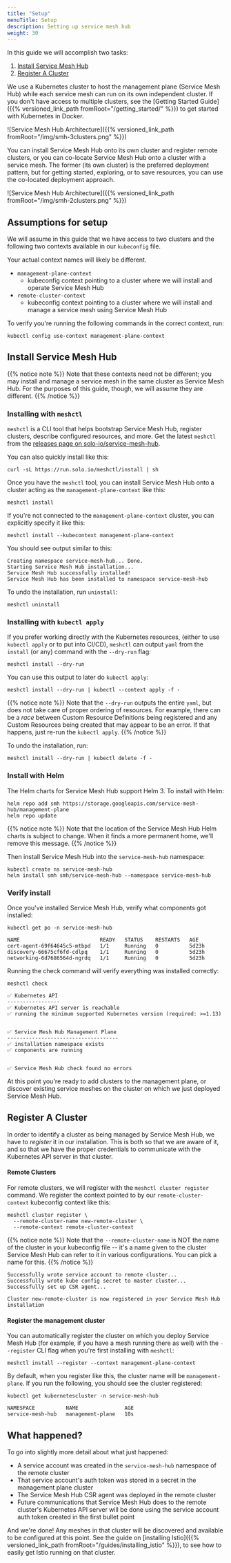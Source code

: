 ```yaml
---
title: "Setup"
menuTitle: Setup
description: Setting up service mesh hub
weight: 30
---
```


In this guide we will accomplish two tasks:

1. [Install Service Mesh Hub](#install-service-mesh-hub)
2. [Register A Cluster](#register-a-cluster)
 

We use a Kubernetes cluster to host the management plane (Service Mesh Hub) while each service mesh can run on its own independent cluster. If you don't have access to multiple clusters, see the [Getting Started Guide]({{% versioned_link_path fromRoot="/getting_started/" %}}) to get started with Kubernetes in Docker. 

![Service Mesh Hub Architecture]({{% versioned_link_path fromRoot="/img/smh-3clusters.png" %}})

You can install Service Mesh Hub onto its own cluster and register remote clusters, or you can co-locate Service Mesh Hub onto a cluster with a service mesh. The former (its own cluster) is the preferred deployment pattern, but for getting started, exploring, or to save resources, you can use the co-located deployment approach.

![Service Mesh Hub Architecture]({{% versioned_link_path fromRoot="/img/smh-2clusters.png" %}})


## Assumptions for setup

We will assume in this guide that we have access to two clusters and the following two contexts available in our `kubeconfig` file. 

Your actual context names will likely be different.

* `management-plane-context`
    - kubeconfig context pointing to a cluster where we will install and operate Service Mesh Hub
* `remote-cluster-context`
    - kubeconfig context pointing to a cluster where we will install and manage a service mesh using Service Mesh Hub 

To verify you're running the following commands in the correct context, run:

```shell
kubectl config use-context management-plane-context
```

## Install Service Mesh Hub

{{% notice note %}}
Note that these contexts need not be different; you may install and manage a service mesh in the same cluster as Service Mesh Hub. For the purposes of this guide, though, we will assume they are different.
{{% /notice %}}

### Installing with `meshctl`

`meshctl` is a CLI tool that helps bootstrap Service Mesh Hub, register clusters, describe configured resources, and more. Get the latest `meshctl` from the [releases page on solo-io/service-mesh-hub](https://github.com/solo-io/service-mesh-hub/releases).

You can also quickly install like this:

```shell
curl -sL https://run.solo.io/meshctl/install | sh
```

Once you have the `meshctl` tool, you can install Service Mesh Hub onto a cluster acting as the `management-plane-context` like this:


```shell
meshctl install
```

If you're not connected to the `management-plane-context` cluster, you can explicitly specify it like this:

```shell
meshctl install --kubecontext management-plane-context
```

You should see output similar to this:

```shell
Creating namespace service-mesh-hub... Done.
Starting Service Mesh Hub installation...
Service Mesh Hub successfully installed!
Service Mesh Hub has been installed to namespace service-mesh-hub
```

To undo the installation, run `uninstall`:

```shell
meshctl uninstall
```

### Installing with `kubectl apply`

If you prefer working directly with the Kubernetes resources, (either to use `kubectl apply` or to put into CI/CD), `meshctl` can output `yaml` from the `install` (or any) command with the `--dry-run` flag:

```shell
meshctl install --dry-run
```

You can use this output to later do `kubectl apply`:

```shell
meshctl install --dry-run | kubectl --context apply -f -
```

{{% notice note %}}
Note that the `--dry-run` outputs the entire `yaml`, but does not take care of proper ordering of resources. For example, there can be a *race* between Custom Resource Definitions being registered and any Custom Resources being created that may appear to be an error. If that happens, just re-run the `kubectl apply`.
{{% /notice %}}

To undo the installation, run:

```shell
meshctl install --dry-run | kubectl delete -f -
```

### Install with Helm

The Helm charts for Service Mesh Hub support Helm 3. To install with Helm:

```shell
helm repo add smh https://storage.googleapis.com/service-mesh-hub/management-plane
helm repo update
```

{{% notice note %}}
Note that the location of the Service Mesh Hub Helm charts is subject to change. When it finds a more permanent home, we'll remove this message.
{{% /notice %}}

Then install Service Mesh Hub into the `service-mesh-hub` namespace:

```shell
kubectl create ns service-mesh-hub
helm install smh smh/service-mesh-hub --namespace service-mesh-hub
```

### Verify install
Once you've installed Service Mesh Hub, verify what components got installed:

```shell
kubectl get po -n service-mesh-hub

NAME                          READY   STATUS    RESTARTS   AGE
cert-agent-69f64645c5-mtbpd   1/1     Running   0          5d23h
discovery-66675cf6fd-cdlpq    1/1     Running   0          5d23h
networking-6d7686564d-ngrdq   1/1     Running   0          5d23h
```

Running the check command will verify everything was installed correctly:

```shell
meshctl check
```

```shell
✅ Kubernetes API
-----------------
✅ Kubernetes API server is reachable
✅ running the minimum supported Kubernetes version (required: >=1.13)


✅ Service Mesh Hub Management Plane
------------------------------------
✅ installation namespace exists
✅ components are running


✅ Service Mesh Hub check found no errors
```

At this point you're ready to add clusters to the management plane, or discover existing service meshes on the cluster on which we just deployed Service Mesh Hub. 


## Register A Cluster

In order to identify a cluster as being managed by Service Mesh Hub, we have to *register* it in
our installation. This is both so that we are aware of it, and so that we have the proper credentials
to communicate with the Kubernetes API server in that cluster.

#### Remote Clusters
For remote clusters, we will register with the `meshctl cluster register` command. We register the context pointed to by our `remote-cluster-context` kubeconfig context like this:

```shell
meshctl cluster register \
  --remote-cluster-name new-remote-cluster \
  --remote-context remote-cluster-context
```

{{% notice note %}}
Note that the `--remote-cluster-name` is NOT the name of the cluster in your kubeconfig file -- it's a name given to the cluster Service Mesh Hub can refer to it in various configurations. You can pick a name for this.
{{% /notice %}}

```shell
Successfully wrote service account to remote cluster...
Successfully wrote kube config secret to master cluster...
Successfully set up CSR agent...

Cluster new-remote-cluster is now registered in your Service Mesh Hub installation
```

#### Register the management cluster

You can automatically register the cluster on which you deploy Service Mesh Hub (for example, if you have a mesh running there as well) with the `--register` CLI flag when you're first installing with `meshctl`:

```shell
meshctl install --register --context management-plane-context
```

By default, when you register like this, the cluster name will be `management-plane`. If you run the following, you should see the cluster registered:

```shell
kubectl get kubernetescluster -n service-mesh-hub

NAMESPACE          NAME               AGE
service-mesh-hub   management-plane   10s
```

## What happened?

To go into slightly more detail about what just happened:

* A service account was created in the `service-mesh-hub` namespace of the remote cluster
* That service account's auth token was stored in a secret in the management plane cluster
* The Service Mesh Hub CSR agent was deployed in the remote cluster
* Future communications that Service Mesh Hub does to the remote cluster's Kubernetes API server
 will be done using the service account auth token created in the first bullet point

And we're done! Any meshes in that cluster will be discovered and available to be configured at
this point. See the guide on [installing Istio]({{% versioned_link_path fromRoot="/guides/installing_istio" %}}),
to see how to easily get Istio running on that cluster.
